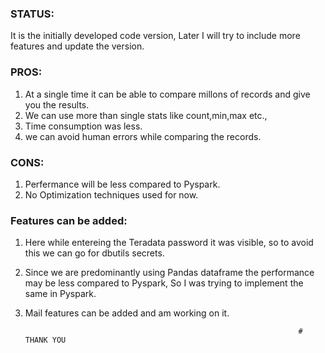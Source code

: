 
### STATUS:
  It is the initially developed code version, Later I will try to include more features and update the version.

### PROS:
1. At a single time it can be able to compare millons of records and give you the results.
2. We can use more than single stats like count,min,max etc.,
3. Time consumption was less.
4. we can avoid human errors while comparing the records.

### CONS:
1. Perfermance will be less compared to Pyspark.
2. No Optimization techniques used for now.
 
### Features can be added:
1. Here while entereing the Teradata password it was visible, so to avoid this we can go for dbutils secrets.
2. Since we are predominantly using Pandas dataframe the performance may be less compared to Pyspark, So I was trying to implement the same in Pyspark.
3. Mail features can be added and am working on it. 


                                                                    # THANK YOU
